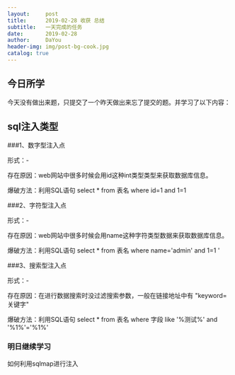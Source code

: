 ```yaml
---
layout:     post
title:      2019-02-28 收获 总结
subtitle:   一天完成的任务
date:       2019-02-28
author:     DaYou
header-img: img/post-bg-cook.jpg
catalog: true
---
```





## 今日所学
今天没有做出来题，只提交了一个昨天做出来忘了提交的题。并学习了以下内容：

## sql注入类型
###1、数字型注入点

形式：-[](http://xxx.com/user.php?id=1)

存在原因：web网站中很多时候会用id这种int类型类型来获取数据库信息。

爆破方法：利用SQL语句 select * from 表名 where id=1 and 1=1

###2、字符型注入点

形式：-[](http://xxx.com/user.php?name=admin)

存在原因：web网站中很多时候会用name这种字符类型数据来获取数据库信息。

爆破方法：利用SQL语句 select * from 表名 where name='admin' and 1=1 '

###3、搜索型注入点

形式：-[](http://xxx.com/user.php?keyword=)

存在原因：在进行数据搜索时没过滤搜索参数，一般在链接地址中有 "keyword=关键字"

爆破方法：利用SQL语句 select * from 表名 where 字段 like '%测试%' and '%1%'='%1%'

### 明日继续学习
如何利用sqlmap进行注入